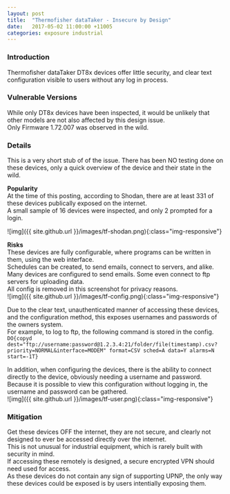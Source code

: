 ```yaml
---
layout: post
title:  "Thermofisher dataTaker - Insecure by Design"
date:   2017-05-02 11:00:00 +11005
categories: exposure industrial
---
```


### Introduction

Thermofisher dataTaker DT8x devices offer little security, and clear text configuration visible to users without any log in process.  
  
  
### Vulnerable Versions  

While only DT8x devices have been inspected, it would be unlikely that other models are not also affected by this design issue.  
Only Firmware 1.72.007 was observed in the wild.
  
  
### Details

This is a very short stub of of the issue.
There has been NO testing done on these devices, only a quick overview of the device and their state in the wild.

**Popularity**  
At the time of this posting, according to Shodan, there are at least 331 of these devices publically exposed on the internet.  
A small sample of 16 devices were inspected, and only 2 prompted for a login.  

![img]({{ site.github.url }}/images/tf-shodan.png){:class="img-responsive"}

**Risks**  
These devices are fully configurable, where programs can be written in them, using the web interface.  
Schedules can be created, to send emails, connect to servers, and alike.  
Many devices are configured to send emails.  Some even connect to ftp servers for uploading data.  
All config is removed in this screenshot for privacy reasons.  
![img]({{ site.github.url }}/images/tf-config.png){:class="img-responsive"}
  
Due to the clear text, unauthenticated manner of accessing these devices, and the configuration method, this exposes usernames and passwords of the owners system.  
For example, to log to ftp, the following command is stored in the config.  
`DO{copyd dest="ftp://username:password@1.2.3.4:21/folder/file(timestamp).csv?priority=NORMAL&interface=MODEM" format=CSV sched=A data=Y alarms=N start=-1T}`  

In addition, when configuring the devices, there is the ability to connect directly to the device, obviously needing a username and password.  
Because it is possible to view this configuration without logging in, the username and password can be gathered.  
![img]({{ site.github.url }}/images/tf-user.png){:class="img-responsive"}  


### Mitigation  

Get these devices OFF the internet, they are not secure, and clearly not designed to ever be accessed directly over the internet.   
This is not unusual for industrial equipment, which is rarely built with security in mind.  
If accessing these remotely is designed, a secure encrypted VPN should need used for access.  
As these devices do not contain any sign of supporting UPNP, the only way these devices could be exposed is by users intentially exposing them.  

